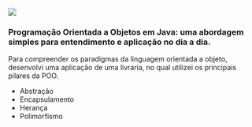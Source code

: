 [![](https://i.imgur.com/VmIH7Uf.png)](https://i.imgur.com/VmIH7Uf.png)

### Programação Orientada a Objetos em Java: uma abordagem simples para entendimento e aplicação no dia a dia.

Para compreender os paradigmas da linguagem orientada a objeto, desenvolvi uma aplicação de uma livraria, no qual utilizei os principais pilares da POO.

- Abstração
- Encapsulamento
- Herança
- Polimorfismo
